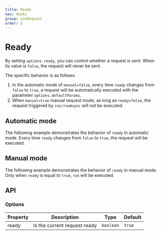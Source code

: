 ```yaml
---
title: Ready
nav: Hooks
group: useRequest
order: 5
---
```


# Ready

By setting `options.ready`, you can control whether a request is sent. When its value is `false`, the request will never be sent.

The specific behavior is as follows:

1. In the automatic mode of `manual=false`, every time `ready` changes from `false` to `true`, a request will be automatically executed with the parameter `options.defaultParams`.
2. When `manual=true` manual request mode, as long as `ready=false`, the request triggered by `run/runAsync` will not be executed.

## Automatic mode

The following example demonstrates the behavior of `ready` in automatic mode. Every time `ready` changes from `false` to `true`, the request will be executed.

<code src="./demo/ready.tsx"></code>

## Manual mode

The following example demonstrates the behavior of `ready` in manual mode. Only when `ready` is equal to `true`, `run` will be executed.

<code src="./demo/manualReady.tsx"></code>

## API

### Options

| Property | Description                  | Type      | Default |
| -------- | ---------------------------- | --------- | ------- |
| ready    | Is the current request ready | `boolean` | `true`  |
